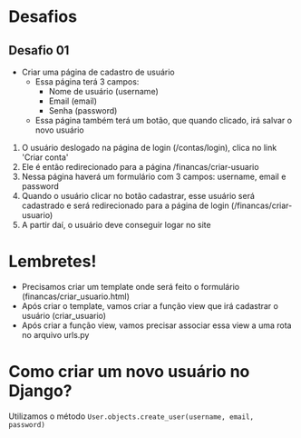 
# Desafios

## Desafio 01

* Criar uma página de cadastro de usuário
  * Essa página terá 3 campos:
    * Nome de usuário (username)
    * Email (email)
    * Senha (password)
  * Essa página também terá um botão, que quando clicado, irá salvar o novo usuário

1. O usuário deslogado na página de login (/contas/login), clica no link 'Criar conta'
2. Ele é então redirecionado para a página /financas/criar-usuario
3. Nessa página haverá um formulário com 3 campos: username, email e password
4. Quando o usuário clicar no botão cadastrar, esse usuário será cadastrado e será redirecionado para a página de login (/financas/criar-usuario)
5. A partir daí, o usuário deve conseguir logar no site

# Lembretes!
* Precisamos criar um template onde será feito o formulário (financas/criar_usuario.html)
* Após criar o template, vamos criar a função view que irá cadastrar o usuário (criar_usuario)
* Após criar a função view, vamos precisar associar essa view a uma rota no arquivo urls.py

# Como criar um novo usuário no Django?
Utilizamos o método `User.objects.create_user(username, email, password)`

